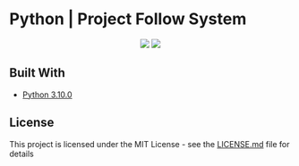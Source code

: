 # Python | Project Follow System

<p align="center">
  <a href="https://github.com/CodeHunter00/pts/releases"><img src="https://img.shields.io/github/v/release/CodeHunter00/pts?display_name=tag&label=Release"></a>
  <a href="https://github.com/CodeHunter00/pts"><img src="https://img.shields.io/github/license/CodeHunter00/pts?color=critical&label=License"></a>
</p>

## Built With

* [Python 3.10.0](https://www.python.org/)

## License

This project is licensed under the MIT License - see the [LICENSE.md](LICENSE.md) file for details
